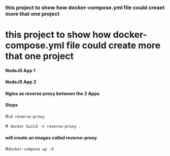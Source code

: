 ### this project to show how docker-compose.yml file could creaet more that one project 
# this project to show how docker-compose.yml file could create more that one project 


#### NodeJS App 1 
#### NodeJS App 2
#### Nginx as reverse proxy between the 2 Apps 



#### Steps 
#``cd reverse-proxy``

#`` docker build -t reverse-proxy .``

#### will create an images called reverse-proxy
#``docker-compose up -d ``
